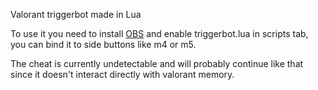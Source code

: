 Valorant triggerbot made in Lua

To use it you need to install [OBS](https://obsproject.com/) and enable triggerbot.lua in scripts tab, you can bind it to side buttons like m4 or m5.

The cheat is currently undetectable and will probably continue like that since it doesn't interact directly with valorant memory.
